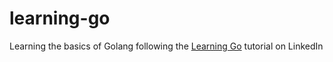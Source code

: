 # learning-go
Learning the basics of Golang following the [Learning Go](https://www.linkedin.com/learning/learning-go-8399317) tutorial on LinkedIn 
